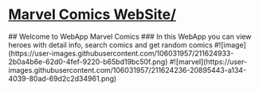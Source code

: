 <h1><a href="https://marvelkg.netlify.app/">Marvel Comics WebSite/</a>
</h1>
## Welcome to WebApp Marvel Comics 
### In this WebApp you can view heroes with detail info, search comics and get random comics   
#![image](https://user-images.githubusercontent.com/106031957/211624933-2b0a4b6e-62d0-4fef-9220-b65bd19bc50f.png)
#![marvel](https://user-images.githubusercontent.com/106031957/211624236-20895443-a134-4039-80ad-69d2c2d34961.png)
